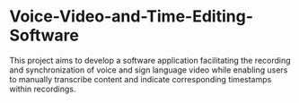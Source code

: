 # Voice-Video-and-Time-Editing-Software
This project aims to develop a software application facilitating the recording and synchronization of voice and sign language video while enabling users to manually transcribe content and indicate corresponding timestamps within recordings.
